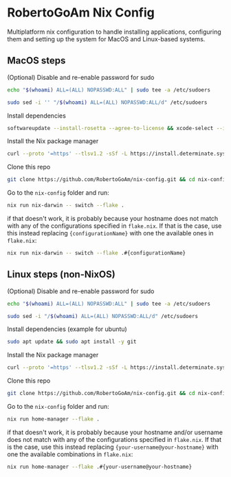 # RobertoGoAm Nix Config

Multiplatform nix configuration to handle installing applications, configuring them and setting up the system for MacOS and Linux-based systems.

## MacOS steps

(Optional) Disable and re-enable password for sudo

```bash
echo "$(whoami) ALL=(ALL) NOPASSWD:ALL" | sudo tee -a /etc/sudoers
```

```bash
sudo sed -i '' "/$(whoami) ALL=(ALL) NOPASSWD:ALL/d" /etc/sudoers
```

Install dependencies

```bash
softwareupdate --install-rosetta --agree-to-license && xcode-select --install ; yes "" | INTERACTIVE=1 /bin/bash -c "$(curl -fsSL https://raw.githubusercontent.com/Homebrew/install/HEAD/install.sh)" && echo 'eval "$(/opt/homebrew/bin/brew shellenv)"' >> ~/.zprofile && eval "$(/opt/homebrew/bin/brew shellenv)" && brew install git
```

Install the Nix package manager

```bash
curl --proto '=https' --tlsv1.2 -sSf -L https://install.determinate.systems/nix | sh -s -- install --no-confirm && . /nix/var/nix/profiles/default/etc/profile.d/nix-daemon.sh && clear
```

Clone this repo

```bash
git clone https://github.com/RobertoGoAm/nix-config.git && cd nix-config
```

Go to the `nix-config` folder and run:

```bash
nix run nix-darwin -- switch --flake .
```

if that doesn't work, it is probably because your hostname does not match with any of the configurations specified in `flake.nix`. If that is the case, use this instead replacing `{configurationName}` with one the available ones in `flake.nix`:

```bash
nix run nix-darwin -- switch --flake .#{configurationName}
```

## Linux steps (non-NixOS)

(Optional) Disable and re-enable password for sudo

```bash
echo "$(whoami) ALL=(ALL) NOPASSWD:ALL" | sudo tee -a /etc/sudoers
```

```bash
sudo sed -i "/$(whoami) ALL=(ALL) NOPASSWD:ALL/d" /etc/sudoers
```

Install dependencies (example for ubuntu)

```bash
sudo apt update && sudo apt install -y git
```

Install the Nix package manager

```bash
curl --proto '=https' --tlsv1.2 -sSf -L https://install.determinate.systems/nix | sh -s -- install --no-confirm && . /nix/var/nix/profiles/default/etc/profile.d/nix-daemon.sh && clear
```

Clone this repo

```bash
git clone https://github.com/RobertoGoAm/nix-config.git && cd nix-config
```

Go to the `nix-config` folder and run:

```bash
nix run home-manager --flake .
```

if that doesn't work, it is probably because your hostname and/or username does not match with any of the configurations specified in `flake.nix`. If that is the case, use this instead replacing `{your-username@your-hostname}` with one the available combinations in `flake.nix`:

```bash
nix run home-manager --flake .#{your-username@your-hostname}
```
